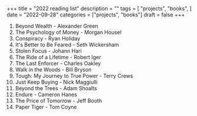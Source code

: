 +++
title = "2022 reading list"
description = ""
tags = [
    "projects",
    "books",
]
date = "2022-09-28"
categories = ["projects",
              "books"]
draft = false
+++

1. Beyond Wealth - Alexander Green
2. The Psychology of Money - Morgan Housel
3. Conspiracy - Ryan Holiday
4. It's Better to Be Feared - Seth Wickersham
5. Stolen Focus - Johann Hari
6. The Ride of a Lifetime - Robert Iger
7. The Last Enforcer - Charles Oakley
8. Walk in the Woods - Bill Bryson
9. Tough: My Journey to True Power - Terry Crews
10. Just Keep Buying - Nick Maggiulli
11. Beyond the Trees - Adam Shoalts
12. Endure - Cameron Hanes
13. The Price of Tomorrow - Jeff Booth
14. Paper Tiger - Tom Coyne
